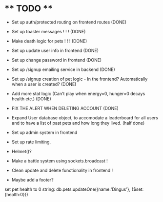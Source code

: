 # ** TODO **
- Set up auth/protected routing on frontend routes (DONE)

- Set up toaster messages ! ! ! (DONE)

- Make death logic for pets ! ! ! (DONE)

- Set up update user info in frontend (DONE)
- Set up change password in frontend (DONE)

- Set up /signup emailing service in backend (DONE)
- Set up /signup creation of pet logic - In the frontend? Automatically when a user is created? (DONE)

- Add more stat logic (Can't play when energy=0, hunger=0 decays health etc.) (DONE)

- FIX THE ALERT WHEN DELETING ACCOUNT (DONE)

- Expand User database object, to accomodate a leaderboard for all users and to have a list of past pets and how long they lived. (half done)

- Set up admin system in frontend

- Set up rate limiting.

- Helmet()?

- Make a battle system using sockets.broadcast !

- Clean update and delete functionality in frontend !

- Maybe add a footer?

set pet health to 0 string: db.pets.updateOne({name:'Dingus'}, {$set:{health:0}})